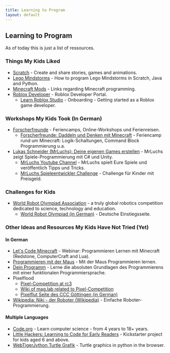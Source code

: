 ```yaml
---
title: Learning to Program
layout: default
---
```


## Learning to Program

As of today this is just a list of ressources.

### Things My Kids Liked

- [Scratch](https://scratch.mit.edu) - Create and share stories, games and animations.
- [Lego Mindstorms](/pages/tech-for-kids/lego.html) - How to program Lego Mindstorms in Scratch, Java and Python.
- [Minecraft Mods](/pages/computers-and-technology/minecraft.html) - Links regarding Minecraft programming.
- [Roblox Developer](https://developer.roblox.com/en-us/) - Roblox Developer Portal.
  - [Learn Roblox Studio](https://developer.roblox.com/en-us/onboarding) - Onboarding - Getting started as a Roblox game developer.

### Workshops My Kids Took (In German)

- [Forscherfreunde](https://forscherfreunde.de/unser-angebot/fuer-eltern/) - Feriencamps, Online-Workshops und Ferienreisen.
  - [Forscherfreunde: Daddeln und Denken mit Minecraft](https://forscherfreunde.de/daddeln-und-denken-mit-minecraft/) - Feriencamp rund um Minecraft: Logik-Schaltungen, Command Block Programmierung u.a.
- [Lukas Schneider (MrLuchs): Deine eigenen Games erstellen](https://www.mrluchs.de/) - MrLuchs zeigt Spiele-Programmierung mit C# und Unity.
  - [MrLuchs Youtube Channel](https://www.youtube.com/c/MrLuchs) - MrLuchs spielt Eure Spiele und veröffentlich Tipps und Tricks.
  - [MrLuchs Spieleentwickler Challenge](https://www.youtube.com/watch?v=QQq6M6DfGTM) - Challenge für Kinder mit Preisgeld.

### Challenges for Kids

- [World Robot Olympiad Association](https://wro-association.org/) - a truly global robotics competition dedicated to science, technology and education.
  - [World Robot Olympiad (in German)](https://www.worldrobotolympiad.de/) - Deutsche Einstiegsseite.

### Other Ideas and Resources My Kids Have Not Tried (Yet)

#### In German

- [Let's Code Minecraft](https://games.jff.de/lets-code-minecraft/) - Webinar: Programmieren Lernen mit Minecraft (Redstone, ComputerCraft and Lua).
- [Programmieren mit der Maus](https://programmieren.wdrmaus.de/welcome) - Mit der Maus Programmieren lernen.
- [Dein Programm](https://www.deinprogramm.de/) - Lerne die absoluten Grundlagen des Programmierens mit einer funktionalen Programmiersprache.
- Pixelflood
  - [Pixel-Competition at rc3](https://www.pixel-competition.de)
  - [Wiki of mag.lab related to Pixel-Competition](https://wiki.maglab.space/wiki/PixelCompetition)
  - [Pixelflut Seite des CCC Göttingen (in German)](https://cccgoe.de/wiki/Pixelflut)
- [Wikipedia: Niki - der Roboter (Wikipedia)](https://de.wikipedia.org/wiki/Niki_%E2%80%93_der_Roboter) - Einfache Roboter-Programmierung.

#### Multiple Languages

- [Code.org](https://code.org/) - Learn computer science - from 4 years to 18+ years.
- [Little Hackers: Learning to Code for Early Readers](https://www.kickstarter.com/projects/littlehackers/little-hackers-learning-to-code-for-early-readers?lang=de) - Kickstarter project for kids aged 6 and above.
- [WebTigerJython Turtle Grafik](https://webtigerjython.ethz.ch/?prog=https://www.tjgroup.ch/progs/tu/TuEx3.py) - Turtle graphics in python in the browser.
